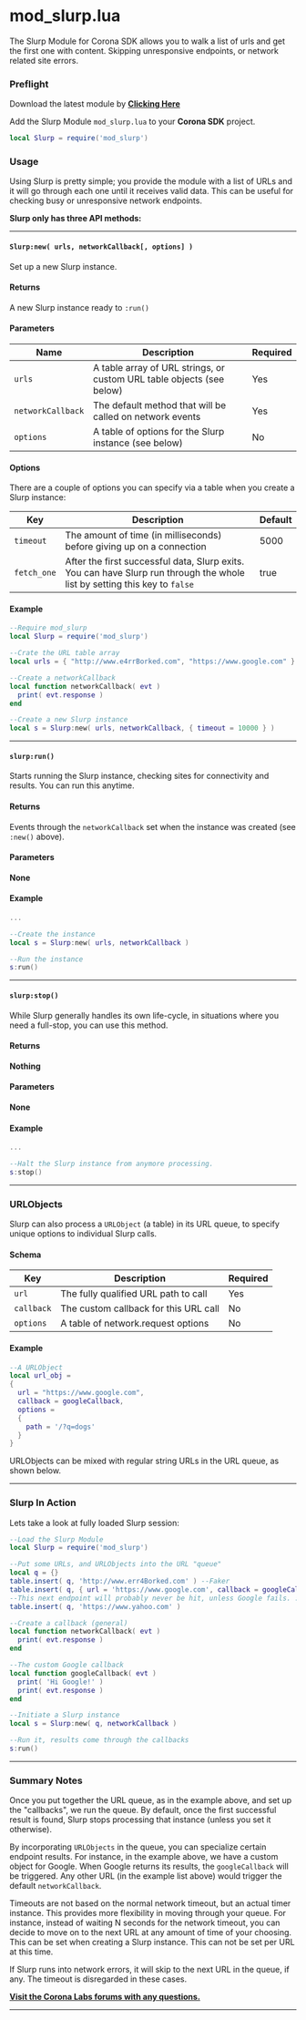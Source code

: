# mod_slurp.lua

The Slurp Module for Corona SDK allows you to walk a list of urls and get the first one with content. Skipping unresponsive endpoints, or network related site errors.

### Preflight

Download the latest module by __[Clicking Here](#)__

Add the Slurp Module `mod_slurp.lua` to your __Corona SDK__ project.

```lua
local Slurp = require('mod_slurp')
```

### Usage

Using Slurp is pretty simple; you provide the module with a list of URLs and it will go through each one until it receives valid data. This can be useful for checking busy or unresponsive network endpoints.

__Slurp only has three API methods:__

---

#### `Slurp:new( urls, networkCallback[, options] )`

Set up a new Slurp instance.

#### Returns

A new Slurp instance ready to `:run()`

#### Parameters

|Name|Description|Required|
|----|-----------|--------|
|`urls`|A table array of URL strings, or custom URL table objects (see below)|Yes|
|`networkCallback`|The default method that will be called on network events|Yes|
|`options`|A table of options for the Slurp instance (see below)|No|

#### Options

There are a couple of options you can specify via a table when you create a Slurp instance:

|Key|Description|Default|
|----|-----------|-------|
|`timeout`|The amount of time (in milliseconds) before giving up on a connection|5000|
|`fetch_one`|After the first successful data, Slurp exits. You can have Slurp run through the whole list by setting this key to `false`|true

#### Example

```lua
--Require mod_slurp
local Slurp = require('mod_slurp')

--Crate the URL table array
local urls = { "http://www.e4rrBorked.com", "https://www.google.com" }

--Create a networkCallback
local function networkCallback( evt )
  print( evt.response )
end

--Create a new Slurp instance
local s = Slurp:new( urls, networkCallback, { timeout = 10000 } )
```

---

#### `slurp:run()`

Starts running the Slurp instance, checking sites for connectivity and results. You can run this anytime.

#### Returns

Events through the `networkCallback` set when the instance was created (see `:new()` above).

#### Parameters

__None__

#### Example

```lua
...

--Create the instance
local s = Slurp:new( urls, networkCallback )

--Run the instance
s:run()

```

---

#### `slurp:stop()`

While Slurp generally handles its own life-cycle, in situations where you need a full-stop, you can use this method.

#### Returns

__Nothing__

#### Parameters

__None__

#### Example

```lua
...

--Halt the Slurp instance from anymore processing.
s:stop()
```
---

### URLObjects

Slurp can also process a `URLObject` (a table) in its URL queue, to specify unique options to individual Slurp calls.

#### Schema

|Key|Description|Required|
|----|-----------|--------|
|`url`|The fully qualified URL path to call|Yes|
|`callback`|The custom callback for this URL call|No|
|`options`|A table of network.request options|No|

#### Example

```lua
--A URLObject
local url_obj =
{
  url = "https://www.google.com",
  callback = googleCallback,
  options =
  {
    path = '/?q=dogs'
  }
}
```

URLObjects can be mixed with regular string URLs in the URL queue, as shown below.

---

### Slurp In Action

Lets take a look at fully loaded Slurp session:

```lua
--Load the Slurp Module
local Slurp = require('mod_slurp')

--Put some URLs, and URLObjects into the URL "queue"
local q = {}
table.insert( q, 'http://www.err4Borked.com' ) --Faker
table.insert( q, { url = 'https://www.google.com', callback = googleCallback } )
--This next endpoint will probably never be hit, unless Google fails. :x
table.insert( q, 'https://www.yahoo.com' )

--Create a callback (general)
local function networkCallback( evt )
  print( evt.response )
end

--The custom Google callback
local function googleCallback( evt )
  print( 'Hi Google!' )
  print( evt.response )
end

--Initiate a Slurp instance
local s = Slurp:new( q, networkCallback )

--Run it, results come through the callbacks
s:run()
```

---

### Summary Notes

Once you put together the URL queue, as in the example above, and set up the "callbacks", we run the queue. By default, once the first successful result is found, Slurp stops processing that instance (unless you set it otherwise).

By incorporating `URLObjects` in the queue, you can specialize certain endpoint results. For instance, in the example above, we have a custom object for Google. When Google returns its results, the `googleCallback` will be triggered. Any other URL (in the example list above) would trigger the default `networkCallback`.

Timeouts are not based on the normal network timeout, but an actual timer instance. This provides more flexibility in moving through your queue. For instance, instead of waiting N seconds for the network timeout, you can decide to move on to the next URL at any amount of time of your choosing. This can be set when creating a Slurp instance. This can not be set per URL at this time.

If Slurp runs into network errors, it will skip to the next URL in the queue, if any. The timeout is disregarded in these cases.

__[Visit the Corona Labs forums with any questions.](https://forums.coronalabs.com)__

---
